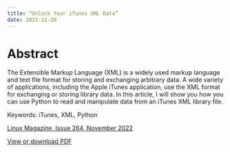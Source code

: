 ```yaml
---
title: “Unlock Your iTunes XML Data”
date: 2022-11-20
---
```


# Abstract
The Extensible Markup Language (XML) is a widely used markup language and text file format for storing and exchanging arbitrary data. A wide variety of applications, including the Apple iTunes application, use the XML format for exchanging or storing library data. In this article, I will show you how you can use Python to read and manipulate data from an iTunes XML library file.

Keywords: iTunes, XML, Python

[Linux Magazine, Issue 264, November 2022](https://www.linux-magazine.com/Issues/2022/264/Unlock-Your-iTunes-Data/(language)/eng-US)

[View or download PDF](https://docdevel2.github.io/jcportfolio/Unlock-Your-iTunes-XML-Data.pdf)
